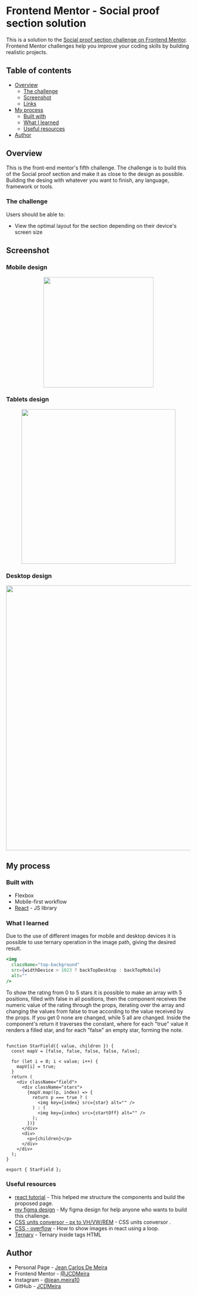 # Frontend Mentor - Social proof section solution

This is a solution to the [Social proof section challenge on Frontend Mentor](https://www.frontendmentor.io/challenges/social-proof-section-6e0qTv_bA). Frontend Mentor challenges help you improve your coding skills by building realistic projects.

## Table of contents

- [Overview](#overview)
  - [The challenge](#the-challenge)
  - [Screenshot](#screenshot)
  - [Links](#links)
- [My process](#my-process)
  - [Built with](#built-with)
  - [What I learned](#what-i-learned)
  - [Useful resources](#useful-resources)
- [Author](#author)

## Overview

This is the front-end mentor's fifth challenge. The challenge is to build this of the Social proof section and make it as close to the design as possible. Building the desing with whatever you want to finish, any language, framework or tools.

### The challenge

Users should be able to:

- View the optimal layout for the section depending on their device's screen size

## Screenshot

### Mobile design

<p  align="center">
  <img width="300px" src="./presentation/mobile.png" align="center"></img>
</p>

### Tablets design

<p  align="center"><img width="420px"  src="./presentation/i-pad.png" align="center"></img></p>

### Desktop design

<p  align="center"><img width="720px" src="./presentation/desktop.png" align="center"></img></p>

<!--
### result of my work

<p  align="center"><img width="1080px" src="./presentation/design-x-myWork.gif" align="center"></img></p>

### Links

- Solution URL: [My solution for this challenge](https://www.frontendmentor.io/solutions/profile-card-with-reactjs-4Rvn40r0b)
- Live Site URL: [check the result ](https://jcdmeira-social-proof.netlify.app)
- My figma design: [Figma](https://www.figma.com/file/N0GBXW15RxbMLwgolSHLND/05---social-proof?node-id=0%3A1)
 -->

## My process

### Built with

- Flexbox
- Mobile-first workflow
- [React](https://reactjs.org/) - JS library

### What I learned

Due to the use of different images for mobile and desktop devices it is possible to use ternary operation in the image path, giving the desired result.

```jsx
<img
  className="top-background"
  src={widthDevice > 1023 ? backTopDesktop : backTopMobile}
  alt=""
/>
```

To show the rating from 0 to 5 stars it is possible to make an array with 5 positions, filled with false in all positions, then the component receives the numeric value of the rating through the props, iterating over the array and changing the values from false to true according to the value received by the props. If you get 0 none are changed, while 5 all are changed.
Inside the component's return it traverses the constant, where for each "true" value it renders a filled star, and for each "false" an empty star, forming the note.

```JSX

function StarField({ value, children }) {
  const mapV = [false, false, false, false, false];

  for (let i = 0; i < value; i++) {
    mapV[i] = true;
  }
  return (
    <div className="field">
      <div className="stars">
        {mapV.map((p, index) => {
          return p === true ? (
            <img key={index} src={star} alt="" />
          ) : (
            <img key={index} src={startOff} alt="" />
          );
        })}
      </div>
      <div>
        <p>{children}</p>
      </div>
    </div>
  );
}

export { StarField };

```

### Useful resources

- [react tutorial](https://pt-br.reactjs.org/tutorial/tutorial.html) - This helped me structure the components and build the proposed page.
- [my figma design](https://www.figma.com/file/N0GBXW15RxbMLwgolSHLND/05---social-proof?node-id=0%3A1) - My figma design for help anyone who wants to build this challenge.
- [CSS units conversor - px to VH/VW/REM](https://it-news.pw/pxtovh/) - CSS units conversor .
- [CSS - overflow](https://stackoverflow.com/questions/57894947/how-to-show-images-in-react-using-a-loop) - How to show images in react using a loop.
- [Ternary](https://stackoverflow.com/questions/41092677/ternary-operator-on-style-with-react-js-es-6) - Ternary inside tags HTML

## Author

- Personal Page - [Jean Carlos De Meira](https://jcdmeira.github.io)
- Frontend Mentor - [@JCDMeira](https://www.frontendmentor.io/profile/JCDMeira)
- Instagram - [@jean.meira10](https://www.instagram.com/jean.meira10/)
- GitHub - [JCDMeira](https://github.com/JCDMeira)
